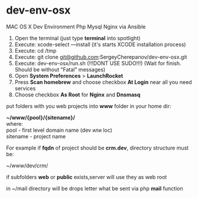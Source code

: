# dev-env-osx
MAC OS X Dev Environment Php Mysql Nginx via Ansible

1. Open the terminal (just type **terminal** into spotlight)
2. Execute: xcode-select —install (it's starts XCODE installation process)
3. Execute: cd /tmp
4. Execute: git clone git@github.com:SergeyCherepanov/dev-env-osx.git
5. Execute: dev-env-osx/run.sh (!!!DONT USE SUDO!!!) (Wait for finish. Should be without "Fatal" messages)
6. Open **System Preferences** > **LaunchRocket**
7. Press **Scan homebrew** and choose checkbox **At Login** near all you need services
8. Choose checkbox **As Root** for **Nginx** and **Dnsmasq**

put folders with you web projects into **www** folder in your home dir:

**~/www/{pool}/{sitename}/**  
where:  
pool - first level domain name (dev или loc)  
sitename - project name  

For example if **fqdn** of project should be **crm.dev**, directory structure must be:

~/www/dev/crm/

if subfolders **web** or **public** exists,server will use they as web root

in ~/mail directory will be drops letter what be sent via php **mail** function
